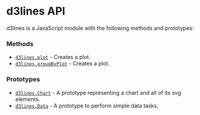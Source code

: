 # d3lines API

d3lines is a JavaScript module with the following methods and prototypes:

### Methods

* [`d3lines.plot`](d3lines_plot.md#plot) - Creates a plot.
* [`d3lines.groupByPlot`](d3lines_groupbyplot.md#groupbyplot) - Creates a plot.

### Prototypes

* [`d3lines.Chart`](d3lines_Chart.md#Chart) - A prototype representing a chart and all of its svg elements.
* [`d3lines.Data`](d3lines_Data.md#Data) - A prototype to perform simple data tasks.

